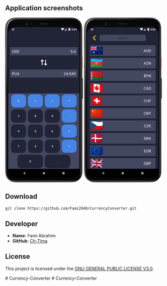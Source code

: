 ## Application screenshots
<div>
  <img width="250px" src="screenshots/Screenshot_20230306_180459.png">
  <img width="250px" src="screenshots/Screenshot_20230306_180606.png">
</div>

## Download

    git clone https://github.com/Fami2040/CurrencyConverter.git


## Developer

- **Name**: Fami Abrahim
- **GitHub**: [Ch-Tima](https://github.com/Fami2040)


## License

This project is licensed under the [GNU GENERAL PUBLIC LICENSE V3.0](LICENSE).

#   C u r r e n c y - C o n v e r t e r 
 
 #   C u r r e n c y - C o n v e r t e r 
 
 
